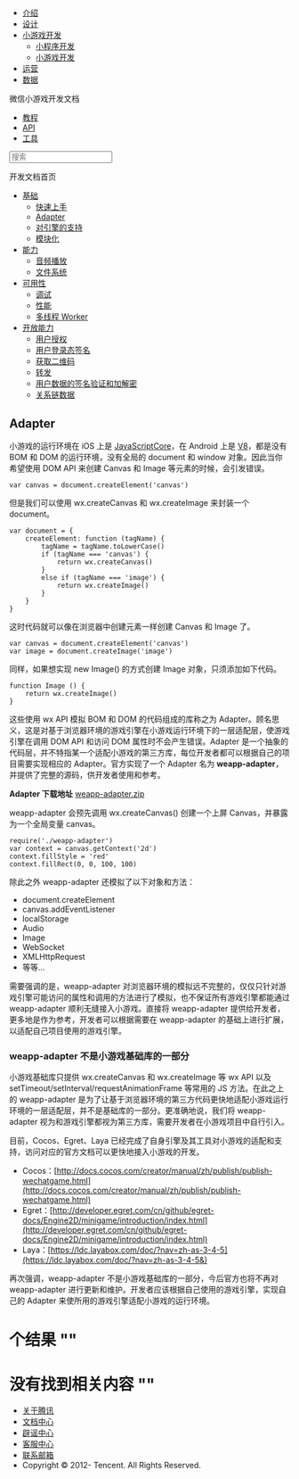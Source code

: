 <div class="book with-summary">

<div class="head">

<div class="head_box">

# [](javascript:; "_('微信公众平台 小程序')")

<div class="header_ctrls">

*   [介绍](https://mp.weixin.qq.com/debug/wxadoc/introduction/index.html)
*   [设计](https://mp.weixin.qq.com/debug/wxadoc/design/index.html)
*   [小游戏开发](javascript:;)
    *   [小程序开发](https://mp.weixin.qq.com/debug/wxadoc/dev/index.html)
    *   [小游戏开发](https://mp.weixin.qq.com/debug/wxagame/dev/index.html)
*   [运营](https://mp.weixin.qq.com/debug/wxadoc/product/index.html)
*   [数据](https://mp.weixin.qq.com/debug/wxadoc/analysis/index.html)

</div>

</div>

</div>

<div class="sub_nav_box">

<div class="sub_nav_inner">

<div class="book-summary-opr" id="js-book-summary-opr"><a class="book-summary-btn"></a></div>

<div class="top_sub_nav">

<div class="top_title_wap"><span class="icon_title icon_dev"></span>

微信小游戏开发文档

</div>

*   [教程](../../index.html)
*   [API](../../document/render/canvas/wx.createCanvas.html)
*   [工具](../../devtools/devtools.html)

</div>

<div id="book-search-input" role="search">

<form><label for="search-input" class="search-icon" id="js-search-icon"></label><input type="text" id="search-input" name="search-input" placeholder="搜索"> </form>

</div>

</div>

</div>

<div class="book-summary">

<div class="book-summary-home" id="js-summary-home"><a><span class="icon_home_s icon_dev"></span><span class="s_title_2">开发文档首页</span></a></div>

<nav role="navigation">

*   [基础](../../index.html)
    *   [快速上手](../../index.html)
    *   [Adapter](adapter.html)
    *   [对引擎的支持](engine.html)
    *   [模块化](module.html)
*   [能力](../ability/audio.html)
    *   [音频播放](../ability/audio.html)
    *   [文件系统](../ability/file-system.html)
*   [可用性](../usability/debug.html)
    *   [调试](../usability/debug.html)
    *   [性能](../usability/performance.html)
    *   [多线程 Worker](../usability/worker.html)
*   [开放能力](../open-ability/authorize.html)
    *   [用户授权](../open-ability/authorize.html)
    *   [用户登录态签名](../open-ability/http-signature.html)
    *   [获取二维码](../open-ability/qrcode.html)
    *   [转发](../open-ability/share.html)
    *   [用户数据的签名验证和加解密](../open-ability/signature.html)
    *   [关系链数据](../open-ability/open-data.html)

</nav>

</div>

<div class="book-body">

<div class="body-inner">

<div class="page-wrapper" tabindex="-1" role="main">

<div class="page-inner">

<div id="book-search-results">

<div class="search-noresults">

<section class="normal markdown-section">

## Adapter

小游戏的运行环境在 iOS 上是 [JavaScriptCore](https://developer.apple.com/documentation/javascriptcore)，在 Android 上是 [V8](https://developers.google.com/v8/index.html)，都是没有 BOM 和 DOM 的运行环境，没有全局的 document 和 window 对象。因此当你希望使用 DOM API 来创建 Canvas 和 Image 等元素的时候，会引发错误。

    var canvas = document.createElement('canvas')

但是我们可以使用 wx.createCanvas 和 wx.createImage 来封装一个 document。

    var document = {
        createElement: function (tagName) {
            tagName = tagName.toLowerCase()
            if (tagName === 'canvas') {
                return wx.createCanvas()
            }
            else if (tagName === 'image') {
                return wx.createImage()
            }
        }
    }

这时代码就可以像在浏览器中创建元素一样创建 Canvas 和 Image 了。

    var canvas = document.createElement('canvas')
    var image = document.createImage('image')

同样，如果想实现 new Image() 的方式创建 Image 对象，只须添加如下代码。

    function Image () {
        return wx.createImage()
    }

这些使用 wx API 模拟 BOM 和 DOM 的代码组成的库称之为 Adapter。顾名思义，这是对基于浏览器环境的游戏引擎在小游戏运行环境下的一层适配层，使游戏引擎在调用 DOM API 和访问 DOM 属性时不会产生错误。Adapter 是一个抽象的代码层，并不特指某一个适配小游戏的第三方库，每位开发者都可以根据自己的项目需要实现相应的 Adapter。官方实现了一个 Adapter 名为 **weapp-adapter**， 并提供了完整的源码，供开发者使用和参考。

**Adapter 下载地址** [weapp-adapter.zip](../weapp-adapter.zip)

weapp-adapter 会预先调用 wx.createCanvas() 创建一个上屏 Canvas，并暴露为一个全局变量 canvas。

    require('./weapp-adapter')
    var context = canvas.getContext('2d')
    context.fillStyle = 'red'
    context.fillRect(0, 0, 100, 100)

除此之外 weapp-adapter 还模拟了以下对象和方法：

*   document.createElement
*   canvas.addEventListener
*   localStorage
*   Audio
*   Image
*   WebSocket
*   XMLHttpRequest
*   等等...

需要强调的是，weapp-adapter 对浏览器环境的模拟远不完整的，仅仅只针对游戏引擎可能访问的属性和调用的方法进行了模拟，也不保证所有游戏引擎都能通过 weapp-adapter 顺利无缝接入小游戏。直接将 weapp-adapter 提供给开发者，更多地是作为参考，开发者可以根据需要在 weapp-adapter 的基础上进行扩展，以适配自己项目使用的游戏引擎。

### weapp-adapter 不是小游戏基础库的一部分

小游戏基础库只提供 wx.createCanvas 和 wx.createImage 等 wx API 以及 setTimeout/setInterval/requestAnimationFrame 等常用的 JS 方法。在此之上的 weapp-adapter 是为了让基于浏览器环境的第三方代码更快地适配小游戏运行环境的一层适配层，并不是基础库的一部分。更准确地说，我们将 weapp-adapter 视为和游戏引擎都视为第三方库，需要开发者在小游戏项目中自行引入。

目前，Cocos、Egret、Laya 已经完成了自身引擎及其工具对小游戏的适配和支持，访问对应的官方文档可以更快地接入小游戏的开发。

*   Cocos：[http://docs.cocos.com/creator/manual/zh/publish/publish-wechatgame.html](http://docs.cocos.com/creator/manual/zh/publish/publish-wechatgame.html)
*   Egret：[http://developer.egret.com/cn/github/egret-docs/Engine2D/minigame/introduction/index.html](http://developer.egret.com/cn/github/egret-docs/Engine2D/minigame/introduction/index.html)
*   Laya：[https://ldc.layabox.com/doc/?nav=zh-as-3-4-5](https://ldc.layabox.com/doc/?nav=zh-as-3-4-5&)

再次强调，weapp-adapter 不是小游戏基础库的一部分，今后官方也将不再对 weapp-adapter 进行更新和维护。开发者应该根据自己使用的游戏引擎，实现自己的 Adapter 来使所用的游戏引擎适配小游戏的运行环境。

</section>

</div>

<div class="search-results">

<div class="has-results">

# <span class="search-results-count"></span>个结果 "<span class="search-query"></span>"

</div>

<div class="no-results">

# 没有找到相关内容 "<span class="search-query"></span>"

</div>

</div>

</div>

</div>

</div>

<div class="foot" id="footer">

*   [关于腾讯](http://www.tencent.com/zh-cn/index.shtml)
*   [文档中心](https://mp.weixin.qq.com/debug/wxadoc/introduction/index.html?t=1484641676&)
*   [辟谣中心](https://mp.weixin.qq.com/cgi-bin/opshowpage?action=dispelinfo&lang=zh_CN&begin=1&count=9&)
*   [客服中心](http://kf.qq.com/faq/120911VrYVrA1509086vyumm.html)
*   [联系邮箱](mailto:weixinmp@qq.com)
*   Copyright © 2012-<span id="s_copyright_year"></span> Tencent. All Rights Reserved.

</div>

</div>

[](../../index.html)[](engine.html)</div>

</div>